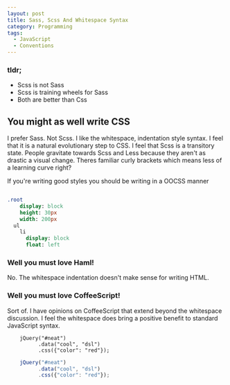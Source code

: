```yaml
---
layout: post
title: Sass, Scss And Whitespace Syntax
category: Programming
tags:
  - JavaScript
  - Conventions
---
```


### tldr;
* Scss is not Sass
* Scss is training wheels for Sass
* Both are better than Css

## You might as well write CSS
I prefer Sass. Not Scss. I like the whitespace, indentation style syntax. I feel
that it is a natural evolutionary step to CSS. I feel that Scss is a transitory
state. People gravitate towards Scss and Less because they aren't as drastic a 
visual change. Theres familiar curly brackets which means less of a learning 
curve right?

If you're writing good styles you should be writing in a OOCSS manner

```sass

.root
	display: block
	height: 30px
	width: 200px
  ul
    li
      display: block
      float: left
```

### Well you must love Haml!
No. The whitespace indentation doesn't make sense for writing HTML. 

### Well you must love CoffeeScript!
Sort of. I have opinions on CoffeeScript that extend beyond the whitespace 
discussion. I feel the whitespace does bring a positive benefit to standard 
JavaScript syntax.

```Coffescript
	jQuery("#neat")
	      .data("cool", "dsl")
	      .css({"color": "red"});
```

```Javascript
	jQuery("#neat")
	      .data("cool", "dsl")
	      .css({"color": "red"});
```